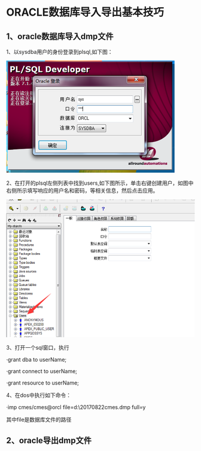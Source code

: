 # ORACLE数据库导入导出基本技巧
## 1、oracle数据库导入dmp文件

1、以sysdba用户的身份登录到plsql,如下图：

![image](https://github.com/liertao/ORACLE/blob/master/images/loginplsql.png)

2、在打开的plsql左侧列表中找到users,如下图所示，单击右键创建用户，如图中右侧所示填写响应的用户名和密码，等相关信息，然后点击应用。

![image](https://github.com/liertao/ORACLE/blob/master/images/createUser.png)

3、打开一个sql窗口，执行

·grant dba to userName;

·grant connect to userName;

·grant resource to userName;

4、在dos中执行如下命令：

·imp cmes/cmes@orcl file=d:\20170822cmes.dmp full=y

其中file是数据库文件的路径

## 2、oracle导出dmp文件

